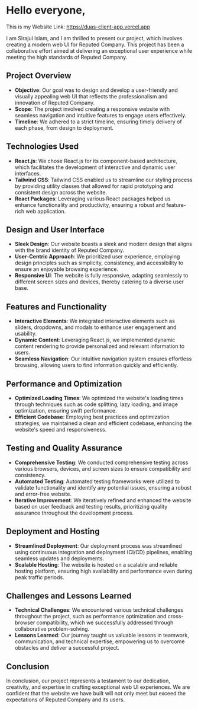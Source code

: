 # Hello everyone,

This is my Website Link: https://duas-client-app.vercel.app

I am Sirajul Islam, and I am thrilled to present our project, which involves creating a modern web UI for Reputed Company. This project has been a collaborative effort aimed at delivering an exceptional user experience while meeting the high standards of Reputed Company.

## Project Overview
- **Objective**: Our goal was to design and develop a user-friendly and visually appealing web UI that reflects the professionalism and innovation of Reputed Company.
- **Scope**: The project involved creating a responsive website with seamless navigation and intuitive features to engage users effectively.
- **Timeline**: We adhered to a strict timeline, ensuring timely delivery of each phase, from design to deployment.

## Technologies Used
- **React.js**: We chose React.js for its component-based architecture, which facilitates the development of interactive and dynamic user interfaces.
- **Tailwind CSS**: Tailwind CSS enabled us to streamline our styling process by providing utility classes that allowed for rapid prototyping and consistent design across the website.
- **React Packages**: Leveraging various React packages helped us enhance functionality and productivity, ensuring a robust and feature-rich web application.

## Design and User Interface
- **Sleek Design**: Our website boasts a sleek and modern design that aligns with the brand identity of Reputed Company.
- **User-Centric Approach**: We prioritized user experience, employing design principles such as simplicity, consistency, and accessibility to ensure an enjoyable browsing experience.
- **Responsive UI**: The website is fully responsive, adapting seamlessly to different screen sizes and devices, thereby catering to a diverse user base.

## Features and Functionality
- **Interactive Elements**: We integrated interactive elements such as sliders, dropdowns, and modals to enhance user engagement and usability.
- **Dynamic Content**: Leveraging React.js, we implemented dynamic content rendering to provide personalized and relevant information to users.
- **Seamless Navigation**: Our intuitive navigation system ensures effortless browsing, allowing users to find information quickly and efficiently.

## Performance and Optimization
- **Optimized Loading Times**: We optimized the website's loading times through techniques such as code splitting, lazy loading, and image optimization, ensuring swift performance.
- **Efficient Codebase**: Employing best practices and optimization strategies, we maintained a clean and efficient codebase, enhancing the website's speed and responsiveness.

## Testing and Quality Assurance
- **Comprehensive Testing**: We conducted comprehensive testing across various browsers, devices, and screen sizes to ensure compatibility and consistency.
- **Automated Testing**: Automated testing frameworks were utilized to validate functionality and identify any potential issues, ensuring a robust and error-free website.
- **Iterative Improvement**: We iteratively refined and enhanced the website based on user feedback and testing results, prioritizing quality assurance throughout the development process.

## Deployment and Hosting
- **Streamlined Deployment**: Our deployment process was streamlined using continuous integration and deployment (CI/CD) pipelines, enabling seamless updates and deployments.
- **Scalable Hosting**: The website is hosted on a scalable and reliable hosting platform, ensuring high availability and performance even during peak traffic periods.

## Challenges and Lessons Learned
- **Technical Challenges**: We encountered various technical challenges throughout the project, such as performance optimization and cross-browser compatibility, which we successfully addressed through collaborative problem-solving.
- **Lessons Learned**: Our journey taught us valuable lessons in teamwork, communication, and technical expertise, empowering us to overcome obstacles and deliver a successful project.

## Conclusion
In conclusion, our project represents a testament to our dedication, creativity, and expertise in crafting exceptional web UI experiences. We are confident that the website we have built will not only meet but exceed the expectations of Reputed Company and its users.
